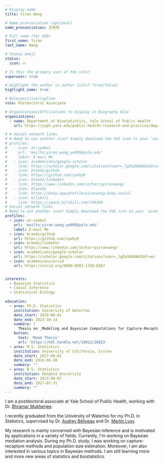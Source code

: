 ```yaml
---
# Display name
title: Yiran Wang

# Name pronunciation (optional)
name_pronunciation: 王祎然

# Full name (for SEO)
first_name: Yiran
last_name: Wang

# Status emoji
status:
  icon: 💤

# Is this the primary user of the site?
superuser: true

# Highlight the author in author lists? (true/false)
highlight_name: true

# Role/position/tagline
role: Postdoctoral Associate

# Organizations/Affiliations to display in Biography blox
organizations:
  - name: Department of Biostatistics, Yale School of Public Health
    url: https://ysph.yale.edu/public-health-research-and-practice/department-research/biostatistics/

# # Social network links
# # Need to use another icon? Simply download the SVG icon to your `assets/media/icons/` folder.
# profiles:
#   - icon: at-symbol
#     url: 'mailto:yiran.wang.yw995@yale.edu'
#     label: E-mail Me
#   - icon: academicons/google-scholar
#     link: https://scholar.google.com/citations?user=_lgZm3UAAAAJ&hl=en
#   - icon: brands/github
#     link: https://github.com/zywhy9
#   - icon: brands/linkedin
#     link: https://www.linkedin.com/in/harryyiranwang/
#   - icon: bluesky
#     link: https://bsky.app/profile/yiranwang.bsky.social
#   - icon: bilibili
#     link: https://space.bilibili.com/749168
# Social network links
# Need to use another icon? Simply download the SVG icon to your `assets/media/icons/` folder.
profiles:
  - icon: at-symbol
    url: 'mailto:yiran.wang.yw995@yale.edu'
    label: E-mail Me
  - icon: brands/github
    url: https://github.com/zywhy9
  - icon: brands/linkedin
    url: https://www.linkedin.com/in/harryyiranwang/
  - icon: academicons/google-scholar
    url: https://scholar.google.com/citations?user=_lgZm3UAAAAJ&hl=en
  - icon: academicons/orcid
    url: https://orcid.org/0000-0003-1158-8367


interests:
  - Bayesian Statistics
  - Causal Inference
  - Statistical Ecology
  
education:
  - area: Ph.D. Statistics
    institution: University of Waterloo
    date_start: 2019-09-01
    date_end: 2023-10-14
    summary: |
      Thesis on _Modeling and Bayesian Computations for Capture-Recapture Studies_. Supervised by Dr. [Audrey Béliveau](https://uwaterloo.ca/scholar/a2belive/home) and Dr. [Martin Lysy](https://uwaterloo.ca/statistics-and-actuarial-science/people-profiles/martin-lysy). 
    button:
      text: 'Read Thesis'
      url: 'https://hdl.handle.net/10012/20823'
  - area: M.S. Statistics
    institution: University of California, Irvine
    date_start: 2017-09-01
    date_end: 2019-06-30
    summary: ""
  - area: B.S. Statistics
    institution: Donghua University
    date_start: 2013-09-07
    date_end: 2017-07-31
    summary: ""
---
```


I am a postdoctoral associate at Yale School of Public Health, working with Dr. [Bhramar Mukherjee](https://ysph.yale.edu/profile/bhramar-mukherjee).

I recently graduated from the University of Waterloo for my Ph.D. in Statistics, supervised by Dr. [Audrey Béliveau](https://uwaterloo.ca/scholar/a2belive/home) and Dr. [Martin Lysy](https://uwaterloo.ca/statistics-and-actuarial-science/people-profiles/martin-lysy).  

My research is mainly concerned with Bayesian inference and is motivated by applications in a variety of fields. Currently, I'm working on Bayesian mediation analysis. During my Ph.D. study, I was working on capture-recapture methods and population size estimation. Moreover, I am also interested in various topics in Bayesian methods. I am still learning more and more new areas of statistics and biostatistics.

